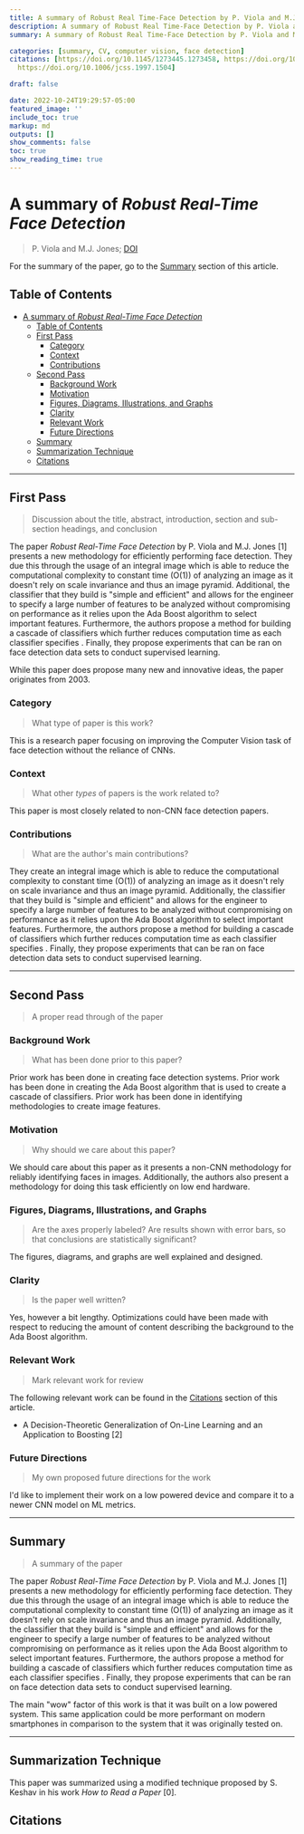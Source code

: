 ```yaml
---
title: A summary of Robust Real Time-Face Detection by P. Viola and M.J. Jones
description: A summary of Robust Real Time-Face Detection by P. Viola and M.J. Jones
summary: A summary of Robust Real Time-Face Detection by P. Viola and M.J. Jones

categories: [summary, CV, computer vision, face detection]
citations: [https://doi.org/10.1145/1273445.1273458, https://doi.org/10.1023/B:VISI.0000013087.49260.fb,
  https://doi.org/10.1006/jcss.1997.1504]

draft: false

date: 2022-10-24T19:29:57-05:00
featured_image: ''
include_toc: true
markup: md
outputs: []
show_comments: false
toc: true
show_reading_time: true
---
```


# A summary of *Robust Real-Time Face Detection*

> P. Viola and M.J. Jones;
> [DOI](https://doi.org/10.1023/B:VISI.0000013087.49260.fb)

For the summary of the paper, go to the [Summary](#summary) section of this
article.

## Table of Contents

- [A summary of *Robust Real-Time Face Detection*](#a-summary-of-robust-real-time-face-detection)
  - [Table of Contents](#table-of-contents)
  - [First Pass](#first-pass)
    - [Category](#category)
    - [Context](#context)
    - [Contributions](#contributions)
  - [Second Pass](#second-pass)
    - [Background Work](#background-work)
    - [Motivation](#motivation)
    - [Figures, Diagrams, Illustrations, and Graphs](#figures-diagrams-illustrations-and-graphs)
    - [Clarity](#clarity)
    - [Relevant Work](#relevant-work)
    - [Future Directions](#future-directions)
  - [Summary](#summary)
  - [Summarization Technique](#summarization-technique)
  - [Citations](#citations)

______________________________________________________________________

## First Pass

> Discussion about the title, abstract, introduction, section and sub-section
> headings, and conclusion

The paper *Robust Real-Time Face Detection* by P. Viola and M.J. Jones \[1\]
presents a new methodology for efficiently performing face detection. They due
this through the usage of an integral image which is able to reduce the
computational complexity to constant time (O(1)) of analyzing an image as it
doesn't rely on scale invariance and thus an image pyramid. Additional, the
classifier that they build is "simple and efficient" and allows for the engineer
to specify a large number of features to be analyzed without compromising on
performance as it relies upon the Ada Boost algorithm to select important
features. Furthermore, the authors propose a method for building a cascade of
classifiers which further reduces computation time as each classifier specifies
. Finally, they propose experiments that can be ran on face detection data sets
to conduct supervised learning.

While this paper does propose many new and innovative ideas, the paper
originates from 2003.

### Category

> What type of paper is this work?

This is a research paper focusing on improving the Computer Vision task of face
detection without the reliance of CNNs.

### Context

> What other *types* of papers is the work related to?

This paper is most closely related to non-CNN face detection papers.

### Contributions

> What are the author's main contributions?

They create an integral image which is able to reduce the computational
complexity to constant time (O(1)) of analyzing an image as it doesn't rely on
scale invariance and thus an image pyramid. Additionally, the classifier that
they build is "simple and efficient" and allows for the engineer to specify a
large number of features to be analyzed without compromising on performance as
it relies upon the Ada Boost algorithm to select important features.
Furthermore, the authors propose a method for building a cascade of classifiers
which further reduces computation time as each classifier specifies . Finally,
they propose experiments that can be ran on face detection data sets to conduct
supervised learning.

______________________________________________________________________

## Second Pass

> A proper read through of the paper

### Background Work

> What has been done prior to this paper?

Prior work has been done in creating face detection systems. Prior work has been
done in creating the Ada Boost algorithm that is used to create a cascade of
classifiers. Prior work has been done in identifying methodologies to create
image features.

### Motivation

> Why should we care about this paper?

We should care about this paper as it presents a non-CNN methodology for
reliably identifying faces in images. Additionally, the authors also present a
methodology for doing this task efficiently on low end hardware.

### Figures, Diagrams, Illustrations, and Graphs

> Are the axes properly labeled? Are results shown with error bars, so that
> conclusions are statistically significant?

The figures, diagrams, and graphs are well explained and designed.

### Clarity

> Is the paper well written?

Yes, however a bit lengthy. Optimizations could have been made with respect to
reducing the amount of content describing the background to the Ada Boost
algorithm.

### Relevant Work

> Mark relevant work for review

The following relevant work can be found in the [Citations](#citations) section
of this article.

- A Decision-Theoretic Generalization of On-Line Learning and an Application to
  Boosting \[2\]

### Future Directions

> My own proposed future directions for the work

I'd like to implement their work on a low powered device and compare it to a
newer CNN model on ML metrics.

______________________________________________________________________

## Summary

> A summary of the paper

The paper *Robust Real-Time Face Detection* by P. Viola and M.J. Jones \[1\]
presents a new methodology for efficiently performing face detection. They due
this through the usage of an integral image which is able to reduce the
computational complexity to constant time (O(1)) of analyzing an image as it
doesn't rely on scale invariance and thus an image pyramid. Additionally, the
classifier that they build is "simple and efficient" and allows for the engineer
to specify a large number of features to be analyzed without compromising on
performance as it relies upon the Ada Boost algorithm to select important
features. Furthermore, the authors propose a method for building a cascade of
classifiers which further reduces computation time as each classifier specifies
. Finally, they propose experiments that can be ran on face detection data sets
to conduct supervised learning.

The main "wow" factor of this work is that it was built on a low powered system.
This same application could be more performant on modern smartphones in
comparison to the system that it was originally tested on.

______________________________________________________________________

## Summarization Technique

This paper was summarized using a modified technique proposed by S. Keshav in
his work *How to Read a Paper* \[0\].

## Citations
